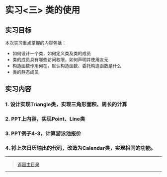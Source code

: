 # 实习<三> 类的使用

## 实习目标
本次实习重点掌握的内容包括：
- 如何设计一个类，如何定义类及类的成员
- 类的成员具有哪些访问权限，如何声明并使用友元
- 构造函数作用何在，默认构造函数、委托构造函数是什么
- 类的静态成员

## 实习内容

### 1. 设计实现Triangle类，实现三角形面积、周长的计算

### 2. PPT上内容，实现Point、Line类

### 3. PPT例子4-3，计算游泳池报价

### 4. 将上次日历输出的代码，改造为Calendar类，实现相同的功能。

---
> [返回主目录](https://cugwhp.github.io/OOPCPP/)
---

